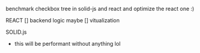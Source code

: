 benchmark checkbox tree in solid-js and react and optimize the react one :) 

REACT 
[] backend logic maybe 
[] vitualization  

SOLID.js 
* this will be performant without anything lol 
